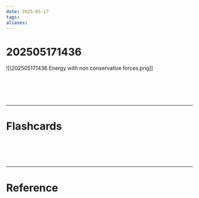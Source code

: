 ```yaml
---
date: 2025-05-17
tags: 
aliases:
---
```

# 202505171436
![[202505171436 Energy with non conservative forces.png]]

# ‌
---
# Flashcards


# ‌
---
# Reference
